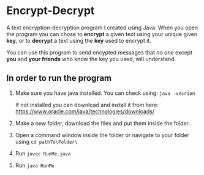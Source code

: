 # Encrypt-Decrypt
A text encryption-decryption program I created using Java.
When you open the program you can chose to **encrypt** a given text using your unique given **key**, or to **decrypt** a text using the **key** used to encrypt it.

You can use this program to send encypted messages that *no one* except **you** and **your friends** who know the key you used, will understand.

## In order to run the program

1) Make sure you have java installed. You can check using: ```java -vesrion```

      If not installed you can download and install it from here: https://www.oracle.com/java/technologies/downloads/

2) Make a new folder, download the files and put them inside the folder.

3) Open a command window inside the folder or navigate to your folder using  ```cd pathTo\Folder\ ```

4) Run  ```javac RunMe.java  ```

5) Run  ```java RunMe ```

